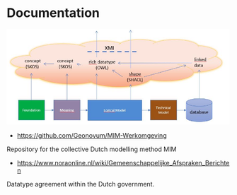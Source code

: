 #  Documentation

![](https://github.com/LOD-Onderwijsregistratie/LOD2XMI/blob/master/figuur01.JPG "virtual datacatalogue")
















* https://github.com/Geonovum/MIM-Werkomgeving

Repository for the collective Dutch modelling method MIM 

* https://www.noraonline.nl/wiki/Gemeenschappelijke_Afspraken_Berichten

Datatype agreement within the Dutch government.




